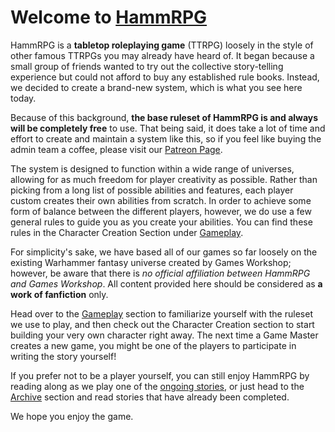 <h1>Welcome to <a href="https://masterhatu.github.io/HammRPG/src/" target=”_blank”>HammRPG</a></h1>
<p> HammRPG is a <strong>tabletop roleplaying game</strong> (TTRPG) loosely in the style of other famous TTRPGs you
    may already have heard of. It began because a small group of friends wanted to try out the collective
    story-telling experience but could not afford to buy any established rule books. Instead, we decided to create a 
    brand-new system, which is what you see here today.</p>
<p> Because of this background, <strong>the base ruleset of HammRPG is and always will be completely free</strong>
    to use. That being said, it does take a lot of time and effort to create and maintain a system like this, so if you feel like
    buying the admin team a coffee, please visit our <a href="https://www.patreon.com/HammRPG" target=”_blank”>Patreon Page</a>.</p>
<p> The system is designed to function within a wide range of universes, allowing for as much freedom for player
    creativity as possible.	Rather than picking from a long list of possible abilities and features, each player 
    custom creates their own abilities from scratch. In order to achieve some form of balance between the different players, 
    however, we do use a few general rules to guide you as you create your abilities. You can find these rules in the Character 
    Creation Section under <a href="https://masterhatu.github.io/HammRPG/src/pages/gameplay.html" target=”_blank”>Gameplay</a>.</p>
<p> For simplicity's sake, we have based all of our games so far loosely on the existing Warhammer fantasy universe
    created by Games Workshop; however, be aware that there is <em>no official affiliation between HammRPG and 
    Games Workshop</em>. All content provided here should be considered as <strong>a work of fanfiction</strong> 
    only.</p>
<p> Head over to the <a href="https://masterhatu.github.io/HammRPG/src/pages/gameplay.html" target=”_blank”>Gameplay</a> section to familiarize yourself with the ruleset we use to play,
    and then check out the Character Creation section to start building your very own character right away.
    The next time a Game Master creates a new game, you might be one of the players to participate in writing the
    story yourself!</p>
<p> If you prefer not to be a player yourself, you can still enjoy HammRPG by reading along as we play one of
    the <a href="https://masterhatu.github.io/HammRPG/src/pages/ongoing.html" target=”_blank”>ongoing stories</a>, or just head to the <a href="https://masterhatu.github.io/HammRPG/src/pages/archived.html" target=”_blank”>Archive</a> 
    section and read stories that have already been completed.</p>
<p> We hope you enjoy the game.</p>
